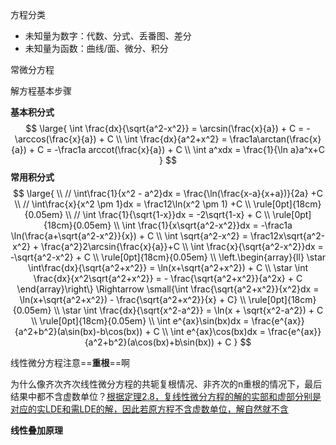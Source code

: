 方程分类

* 未知量为数字：代数、分式、丢番图、差分
* 未知量为函数：曲线/面、微分、积分



常微分方程

解方程基本步骤



**基本积分式**
$$
\large{
    \int \frac{dx}{\sqrt{a^2-x^2}} = \arcsin(\frac{x}{a}) + C = -\arccos(\frac{x}{a}) + C
    \\
    \int \frac{dx}{a^2+x^2} = \frac1a\arctan(\frac{x}{a}) + C = -\frac1a arccot(\frac{x}{a}) + C
    \\
    \int a^xdx = \frac{1}{\ln a}a^x+C
}
$$
**常用积分式**
$$
\large{
    \\
    // \int\frac{1}{x^2 - a^2}dx = \frac{\ln(\frac{x-a}{x+a})}{2a} +C
    \\
    // \int\frac{x}{x^2 \pm 1}dx = \frac12\ln(x^2 \pm 1) +C
    \\
    \rule[0pt]{18cm}{0.05em}
    \\
    // \int \frac{1}{\sqrt{1-x}}dx = -2\sqrt{1-x} + C
    \\
    \rule[0pt]{18cm}{0.05em}
    \\
    \int \frac{1}{x\sqrt{a^2-x^2}}dx = -\frac1a \ln(\frac{a+\sqrt{a^2-x^2}}{x}) + C
    \\
    \int \sqrt{a^2-x^2} = \frac12x\sqrt{a^2-x^2} + \frac{a^2}2\arcsin{\frac{x}{a}}+C
    \\
    \int \frac{x}{\sqrt{a^2-x^2}}dx = -\sqrt{a^2-x^2} + C
    \\
    \rule[0pt]{18cm}{0.05em}
    \\
    \left.\begin{array}{ll}
        \star \int\frac{dx}{\sqrt{a^2+x^2}} = \ln(x+\sqrt{a^2+x^2}) + C
        \\
        \star \int \frac{dx}{x^2\sqrt{a^2+x^2}} = - \frac{\sqrt{a^2+x^2}}{a^2x} + C
    \end{array}\right\}
    \Rightarrow
    \small{\int \frac{\sqrt{a^2+x^2}}{x^2}dx = \ln(x+\sqrt{a^2+x^2}) - \frac{\sqrt{a^2+x^2}}{x} + C}
    \\
    \rule[0pt]{18cm}{0.05em}
    \\
    \star \int \frac{dx}{\sqrt{x^2-a^2}} = \ln(x + \sqrt{x^2-a^2}) + C
    \\
    \rule[0pt]{18cm}{0.05em}
    \\
    \int e^{ax}\sin(bx)dx = \frac{e^{ax}}{a^2+b^2}(a\sin(bx)-b\cos(bx)) + C
    \\
    \int e^{ax}\cos(bx)dx = \frac{e^{ax}}{a^2+b^2}(a\cos(bx)+b\sin(bx)) + C
}
$$



线性微分方程注意==**重根**==啊

为什么像齐次齐次线性微分方程的共轭复根情况、非齐次的n重根的情况下，最后结果中都不含虚数单位？<u>根据定理2.8，复线性微分方程的解的实部和虚部分别是对应的实LDE和需LDE的解，因此若原方程不含虚数单位，解自然就不含</u>



**线性叠加原理**

